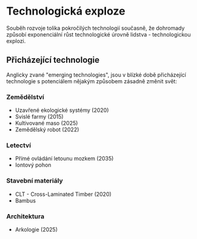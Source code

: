 # Technologická exploze

Souběh rozvoje tolika pokročilých technologií současně, že dohromady způsobí exponenciální růst technologické úrovně lidstva - technologickou explozi.

## Přicházející technologie

Anglicky zvané "emerging technologies", jsou v blízké době přicházející technologie s potenciálem nějakým způsobem zásadně změnit svět:

### Zemědělství

- Uzavřené ekologické systémy (2020)
- Svislé farmy (2015)
- Kultivované maso (2025)
- Zemědělský robot (2022)

### Letectví

- Přímé ovládání letounu mozkem (2035)
- Iontový pohon

### Stavební materiály

- CLT - Cross-Laminated Timber (2020)
- Bambus

### Architektura
- Arkologie (2025)
